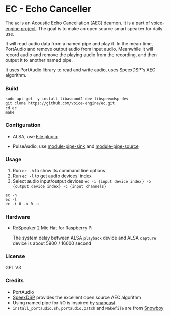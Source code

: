 EC - Echo Canceller
===================

The `ec` is an Acoustic Echo Cancellation (AEC) deamon.
It is a part of [voice-engine project](https://github.com/voice-engine).
The goal is to make an open source smart speaker for daily use.

It will read audio data from a named pipe and play it. In the mean time, PortAudio and remove output audio from input audio.
Meanwhile it will record audio and remove the playing audio from the recording, and then output it to another named pipe.

It uses PortAudio library to read and write audio, uses SpeexDSP's AEC algorithm.

### Build
```
sudo apt-get -y install libasound2-dev libspeexdsp-dev
git clone https://github.com/voice-engine/ec.git
cd ec
make
```

### Configuration
+ ALSA, use [File plugin](https://www.alsa-project.org/alsa-doc/alsa-lib/pcm_plugins.html)

+ PulseAudio, use [module-pipe-sink](https://www.freedesktop.org/wiki/Software/PulseAudio/Documentation/User/Modules/#index1h3) and [module-pipe-source](https://www.freedesktop.org/wiki/Software/PulseAudio/Documentation/User/Modules/#index2h3)

### Usage
1. Run `ec -h` to show its command line options
2. Run `ec -l` to get audio devices' index
3. Select audio input/output devices `ec -i {input device index} -o {output device index} -c {input channels}`

```
ec -h
ec -l
ec -i 0 -o 0 -s
```

### Hardware
+ ReSpeaker 2 Mic Hat for Raspberry Pi

  The system delay between ALSA `playback` device and ALSA `capture` device is about 5900 / 16000 second

### License
GPL V3

### Credits
+ PortAudio
+ [SpeexDSP](https://github.com/xiph/speexdsp) provides the excellent open source AEC algorithm
+ Using named pipe for I/O is inspired by [snapcast](https://github.com/badaix/snapcast)
+ `install_portaudio.sh`, `portaudio.patch` and `Makefile` are from [Snowboy](https://github.com/Kitt-AI/snowboy)
